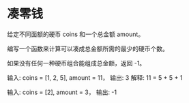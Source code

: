 # 凑零钱

给定不同面额的硬币 coins 和一个总金额 amount。

编写一个函数来计算可以凑成总金额所需的最少的硬币个数。

如果没有任何一种硬币组合能组成总金额，返回 -1。

输入: coins = [1, 2, 5], amount = 11， 输出: 3 解释: 11 = 5 + 5 + 1

输入: coins = [2], amount = 3， 输出: -1
